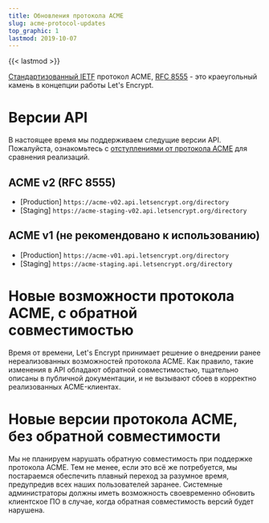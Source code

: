 ```yaml
---
title: Обновления протокола ACME
slug: acme-protocol-updates
top_graphic: 1
lastmod: 2019-10-07
---
```


{{< lastmod >}}

[Стандартизованный IETF](https://letsencrypt.org/2019/03/11/acme-protocol-ietf-standard.html) протокол ACME, [RFC 8555](https://datatracker.ietf.org/doc/rfc8555/) - это краеугольный камень в концепции работы Let's Encrypt.

# Версии API

В настоящее время мы поддерживаем следущие версии API. Пожалуйста, ознакомьтесь с [отступлениями от протокола ACME](https://github.com/letsencrypt/boulder/blob/master/docs/acme-divergences.md) для сравнения реализаций.

## ACME v2 (RFC 8555)

* [Production] `https://acme-v02.api.letsencrypt.org/directory`
* [Staging] `https://acme-staging-v02.api.letsencrypt.org/directory`

## ACME v1 (не рекомендовано к использованию)

* [Production] `https://acme-v01.api.letsencrypt.org/directory`
* [Staging] `https://acme-staging.api.letsencrypt.org/directory`

# Новые возможности протокола ACME, с обратной совместимостью

Время от времени, Let's Encrypt принимает решение о внедрении ранее нереализованных возможностей протокола ACME.
Как правило, такие изменения в API обладают обратной совместимостью, тщательно описаны в публичной документации,
и не вызывают сбоев в корректно реализованных ACME-клиентах.

# Новые версии протокола ACME, без обратной совместимости

Мы не планируем нарушать обратную совместимость при поддержке протокола ACME. Тем не менее, если это всё же потребуется,
мы постараемся обеспечить плавный переход за разумное время, предупредив всех наших пользователей заранее.
Системные администраторы должны иметь возможность своевременно обновить клиентское ПО в случае, когда обратная совместимость
версий будет нарушена.

